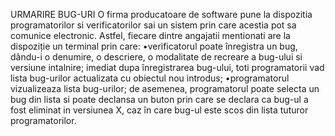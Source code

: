 URMARIRE BUG-URI
O firma producatoare de software pune la dispozitia programatorilor si verificatorilor sai un sistem prin care acestia pot sa comunice electronic. Astfel, fiecare dintre angajatii mentionati are la dispoziție un terminal prin care: 
  •verificatorul  poate  înregistra  un  bug,  dându-i  o  denumire,  o  descriere, o modalitate de recreare a bug-ului si versiune intalnire;  imediat  dupa înregistrarea bug-ului, toti  programatorii vad  lista bug-urilor actualizata cu obiectul nou introdus; 
  •programatorul vizualizeaza lista bug-urilor; de asemenea, programatorul poate selecta un bug din lista si poate declansa un buton prin care se declara ca bug-ul a fost eliminat in versiunea X, caz în care bug-ul este scos din lista tuturor programatorilor.
